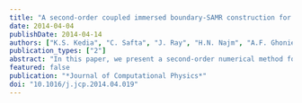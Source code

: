 ```yaml
---
title: "A second-order coupled immersed boundary-SAMR construction for chemically reacting flow over a heat-conducting Cartesian grid-conforming solid"
date: 2014-04-04
publishDate: 2014-04-14
authors: ["K.S. Kedia", "C. Safta", "J. Ray", "H.N. Najm", "A.F. Ghoniem"]
publication_types: ["2"]
abstract: "In this paper, we present a second-order numerical method for simulations of reacting flow around heat-conducting immersed solid objects. The method is coupled with a block-structured adaptive mesh refinement (SAMR) framework and a low-Mach number operator-split projection algorithm. A “buffer zone” methodology is introduced to impose the solid–fluid boundary conditions such that the solver uses symmetric derivatives and interpolation stencils throughout the interior of the numerical domain; irrespective of whether it describes fluid or solid cells. Solid cells are tracked using a binary marker function. The no-slip velocity boundary condition at the immersed wall is imposed using the staggered mesh. Near the immersed solid boundary, single-sided buffer zones (inside the solid) are created to resolve the species discontinuities, and dual buffer zones (inside and outside the solid) are created to capture the temperature gradient discontinuities. The development discussed in this paper is limited to a two-dimensional Cartesian grid-conforming solid. We validate the code using benchmark simulations documented in the literature. We also demonstrate the overall second-order convergence of our numerical method. To demonstrate its capability, a reacting flow simulation of a methane/air premixed flame stabilized on a channel-confined bluff-body using a detailed chemical kinetics model is discussed."
featured: false
publication: "*Journal of Computational Physics*"
doi: "10.1016/j.jcp.2014.04.019"
---
```



